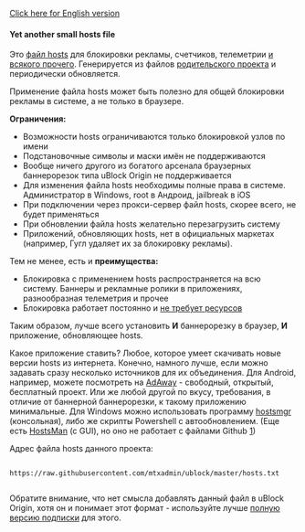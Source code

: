 [Click here for English version](hosts_file_en.md)

#### Yet another small hosts file

Это [файл hosts](https://ru.wikipedia.org/wiki/Hosts) для блокировки рекламы, счетчиков, телеметрии [и всякого прочего](policy_ru.md). Генерируется из файлов [родительского проекта](../README.md) и периодически обновляется.

Применение файла hosts может быть полезно для общей блокировки рекламы в системе, а не только в браузере.

**Ограничения:**
- Возможности hosts ограничиваются только блокировкой узлов по имени
- Подстановочные символы и маски имён не поддерживаются
- Вообще ничего другого из богатого арсенала браузерных баннерорезок типа uBlock Origin не поддерживается
- Для изменения файла hosts необходимы полные права в системе. Администратор в Windows, root в Андроид, jailbreak в iOS
- При подключении через прокси-сервер файл hosts, скорее всего, не будет применяться
- При обновлении файла hosts желательно перезагрузить систему
- Приложений, обновляющих hosts, нет в официальных маркетах (например, Гугл удаляет их за блокировку рекламы). 

Тем не менее, есть и **преимущества:**
- Блокировка с применением hosts распространяется на всю систему. Баннеры и рекламные ролики в приложениях, разнообразная телеметрия и прочее
- Блокировка работает постоянно и [не требует ресурсов](hosts_file_performance_ru.md)

Таким образом, лучше всего установить **И** баннерорезку в браузер, **И** приложение, обновляющее hosts. 

Какое приложение ставить? Любое, которое умеет скачивать новые версии hosts из интернета. Конечно, намного лучше, если можно задавать сразу несколько источников для их объединения. Для Android, например, можете посмотреть на [AdAway](https://github.com/AdAway/AdAway) - свободный, открытый, бесплатный проект. Или же любой другой по вкусу, требования, в отличие от баннерной баннерорезки, к такому приложению минимальные. Для Windows можно использовать программу [hostsmgr](https://github.com/henrypp/hostsmgr) (консольная), либо же скрипты Powershell с автообновлением. (Еще есть [HostsMan](http://www.abelhadigital.com/hostsman/) (c GUI), но оно не работает с файлами Github [1](https://github.com/crazy-max/WindowsSpyBlocker/issues/103))

Адрес файла hosts данного проекта:
> ```
``https://raw.githubusercontent.com/mtxadmin/ublock/master/hosts.txt``
> ```

Обратите внимание, что нет смысла добавлять данный файл в uBlock Origin, хотя он и понимает этот формат - используйте лучше [полную версию подписки](../README.md) для этого. 
